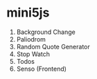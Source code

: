 # mini5js

1. Background Change
2. Paliodrom
3. Random Quote Generator
4. Stop Watch
5. Todos
6. Senso (Frontend) 

